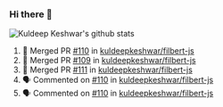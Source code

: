 ### Hi there 👋

<!--
**kuldeepkeshwar/kuldeepkeshwar** is a ✨ _special_ ✨ repository because its `README.md` (this file) appears on your GitHub profile.

Here are some ideas to get you started:

- 🔭 I’m currently working on ...
- 🌱 I’m currently learning ...
- 👯 I’m looking to collaborate on ...
- 🤔 I’m looking for help with ...
- 💬 Ask me about ...
- 📫 How to reach me: ...
- 😄 Pronouns: ...
- ⚡ Fun fact: ...
-->
![Kuldeep Keshwar's github stats](https://github-readme-stats.vercel.app/api?username=kuldeepkeshwar&show_icons=true)

<!--START_SECTION:activity-->
1. 🎉 Merged PR [#110](https://github.com//kuldeepkeshwar/filbert-js/pull/110) in [kuldeepkeshwar/filbert-js](https://github.com//kuldeepkeshwar/filbert-js)
2. 🎉 Merged PR [#109](https://github.com//kuldeepkeshwar/filbert-js/pull/109) in [kuldeepkeshwar/filbert-js](https://github.com//kuldeepkeshwar/filbert-js)
3. 🎉 Merged PR [#111](https://github.com//kuldeepkeshwar/filbert-js/pull/111) in [kuldeepkeshwar/filbert-js](https://github.com//kuldeepkeshwar/filbert-js)
4. 🗣 Commented on [#110](https://github.com//kuldeepkeshwar/filbert-js/issues/110) in [kuldeepkeshwar/filbert-js](https://github.com//kuldeepkeshwar/filbert-js)
5. 🗣 Commented on [#110](https://github.com//kuldeepkeshwar/filbert-js/issues/110) in [kuldeepkeshwar/filbert-js](https://github.com//kuldeepkeshwar/filbert-js)
<!--END_SECTION:activity-->
